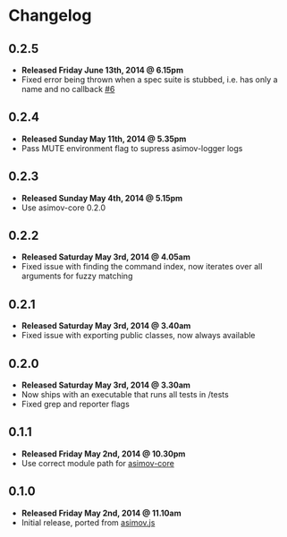 # Changelog

## 0.2.5

  - **Released Friday June 13th, 2014 @ 6.15pm**
  - Fixed error being thrown when a spec suite is stubbed, i.e. has only a name and no callback [#6](https://github.com/adamrenklint/asimov-test/issues/6)

## 0.2.4

  - **Released Sunday May 11th, 2014 @ 5.35pm**
  - Pass MUTE environment flag to supress asimov-logger logs

## 0.2.3

  - **Released Sunday May 4th, 2014 @ 5.15pm**
  - Use asimov-core 0.2.0

## 0.2.2

  - **Released Saturday May 3rd, 2014 @ 4.05am**
  - Fixed issue with finding the command index, now iterates over all arguments for fuzzy matching

## 0.2.1

  - **Released Saturday May 3rd, 2014 @ 3.40am**
  - Fixed issue with exporting public classes, now always available

## 0.2.0

  - **Released Saturday May 3rd, 2014 @ 3.30am**
  - Now ships with an executable that runs all tests in /tests
  - Fixed grep and reporter flags

## 0.1.1

  - **Released Friday May 2nd, 2014 @ 10.30pm**
  - Use correct module path for [asimov-core](https://github.com/adamrenklint/asimov-core)

## 0.1.0

  - **Released Friday May 2nd, 2014 @ 11.10am**
  - Initial release, ported from [asimov.js](https://github.com/adamrenklint/asimov.js)
